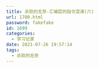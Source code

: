 ```yaml
---
title: 杀软的无奈-汇编层的指令混淆(六)
url: 1700.html
password: fakefake
id: 1699
categories:
  - 学习记录
date: 2021-07-26 19:57:14
tags:
  - 杀软的无奈
---
```


